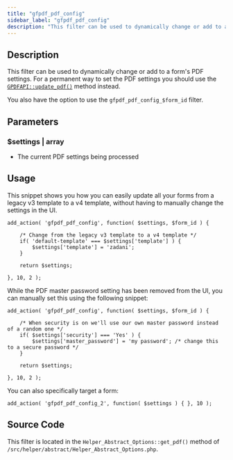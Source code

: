 ```yaml
---
title: "gfpdf_pdf_config"
sidebar_label: "gfpdf_pdf_config"
description: "This filter can be used to dynamically change or add to a form's PDF settings. This shouldn't be used as a permanent way to control the form's PDF settings."
---
```


## Description

This filter can be used to dynamically change or add to a form's PDF settings. For a permanent way to set the PDF settings you should use the [`GPDFAPI::update_pdf()`](../api/update_pdf.md) method instead.

You also have the option to use the `gfpdf_pdf_config_$form_id` filter.

## Parameters

### $settings | array
*  The current PDF settings being processed

## Usage

This snippet shows you how you can easily update all your forms from a legacy v3 template to a v4 template, without having to manually change the settings in the UI.

```
add_action( 'gfpdf_pdf_config', function( $settings, $form_id ) {

	/* Change from the legacy v3 template to a v4 template */
	if( 'default-template' === $settings['template'] ) {
		$settings['template'] = 'zadani';
	}

	return $settings;

}, 10, 2 );
```

While the PDF master password setting has been removed from the UI, you can manually set this using the following snippet:

```
add_action( 'gfpdf_pdf_config', function( $settings, $form_id ) {

	/* When security is on we'll use our own master password instead of a random one */
	if( $settings['security'] === 'Yes' ) {
		$settings['master_password'] = 'my password'; /* change this to a secure password */
	}

	return $settings;

}, 10, 2 );
```

You can also specifically target a form:

```
add_action( 'gfpdf_pdf_config_2', function( $settings ) { }, 10 );
```

## Source Code

This filter is located in the `Helper_Abstract_Options::get_pdf()` method of `/src/helper/abstract/Helper_Abstract_Options.php`.